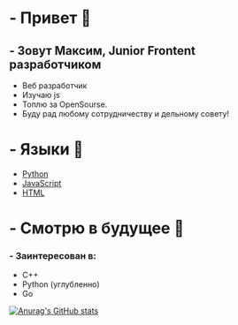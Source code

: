 # - Привет 👋
## - Зовут Максим, Junior Frontent разработчиком
- Веб разработчик
- Изучаю js
- Топлю за OpenSourse.
- Буду рад любому сотрудничеству и дельному совету!

# - Языки 👅
- <a href="https://github.com/python" target="_blank">Python</a>
- <a href="https://github.com/topics/javascript" target="_blank">JavaScript</a>
- <a href="https://github.com/topics/html" target="_blank">HTML</a>

# - Смотрю в будущее 🔮
### - Заинтересован в:
- C++
- Python (углубленно)
- Go

[![Anurag's GitHub stats](https://github-readme-stats.vercel.app/api?username=Maxim)](https://github.com/anuraghazra/github-readme-stats)


<!--
**teperkarek/teperkarek** is a ✨ _special_ ✨ repository because its `README.md` (this file) appears on your GitHub profile.

Here are some ideas to get you started:

- 🔭 I’m currently working on ...
- 🌱 I’m currently learning ...
- 👯 I’m looking to collaborate on ...
- 🤔 I’m looking for help with ...
- 💬 Ask me about ...
- 📫 How to reach me: ...
- 😄 Pronouns: ...
- ⚡ Fun fact: ...
-->
